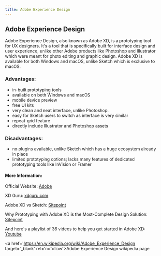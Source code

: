 ```yaml
---
title: Adobe Experience Design
---
```


## Adobe Experience Design

Adobe Experience Design, also known as Adobe XD, is a prototyping tool for UX designers. It's a tool that is specifically built for interface design and user experience, unlike other Adobe products like Photoshop and Illustrator which were meant for photo editing and graphic design. Adobe XD is available for both Windows and macOS, unlike Sketch which is exclusive to macOS. 

### Advantages: 

* in-built prototyping tools
* available on both Windows and macOS
* mobile device preview
* free UI kits
* very clean and neat interface, unlike Photoshop. 
* easy for Sketch users to switch as interface is very similar
* repeat-grid feature
* directly include Illustrator and Photoshop assets

### Disadvantages:

* no plugins available, unlike Sketch which has a huge ecosystem already in place
* limited prototyping options; lacks many features of dedicated prototyping tools like InVision or Framer

#### More Information: 

Official Website: <a href='https://www.adobe.com/in/products/experience-design.html' target='_blank' rel='nofollow'>Adobe</a>

XD Guru: <a href='https://www.xdguru.com/' target='_blank' rel='nofollow'>xdguru.com</a>

Adobe XD vs Sketch: <a href='https://www.sitepoint.com/adobe-xd-sketch-will-result-best-ux/' target='_blank' rel='nofollow'>Sitepoint</a>

Why Prototyping with Adobe XD is the Most-Complete Design Solution: <a href='https://www.sitepoint.com/prototyping-with-adobe-xd/' target='_blank' rel='nofollow'>Sitepoint</a>

And here's a playlist of 36 videos to help you get started in Adobe XD: <a href='https://youtu.be/HqQtYIMnWhM' target='_blank' rel='nofollow'>Youtube</a>

<a href='https://en.wikipedia.org/wiki/Adobe_Experience_Design target='_blank' rel='nofollow'>Adobe Experience Design wikipedia page</a>
